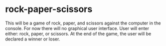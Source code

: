 # rock-paper-scissors

This will be a game of rock, paper, and scissors against the computer in the console. For now there 
will no graphical user interface. User will enter either: rock, paper, or scissors. At the end of the 
game, the user will be declared a winner or loser.